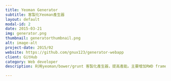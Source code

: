 ```yaml
---
title: Yeoman Generator
subtitle: 客製化Yeoman產生器
layout: default
modal-id: 2
date: 2015-03-21
img: generator.png
thumbnail: generatorthumbnail.png
alt: image-alt
project-date: 2015/02
website: https://github.com/gnux123/generator-webapp
client: GitHub
category: Web developer
description: 利用yeoman/bower/grunt 客製化產生器，提高產能。主要增加RWD framework(susy) / animate.scss / font-awesome webfont icon...等。

---
```

